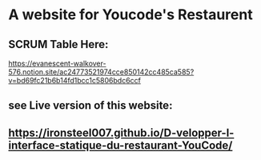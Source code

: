 # A website for Youcode's Restaurent
## SCRUM Table Here:
https://evanescent-walkover-576.notion.site/ac24773521974cce850142cc485ca585?v=bd69fc21b6b14fd1bcc1c5806bdc6ccf
## see Live version of this website:
## https://ironsteel007.github.io/D-velopper-l-interface-statique-du-restaurant-YouCode/

